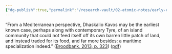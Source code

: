 ```yaml
---
{"dg-publish":true,"permalink":"/research-vault/02-atomic-notes/early-example-of-maritime-trade-sustaining-an-island-society-entirely/"}
---
```


“From a Mediterranean perspective, Dhaskalio Kavos may be the earliest known case, perhaps along with contemporary Tyre, of an island community that could not feed itself off its own barren little patch of land, and instead traded for its food, and far more besides: a maritime specialization indeed.” ([Broodbank, 2013, p. 323](zotero://select/library/items/IR54JIQG)) ([pdf](zotero://open-pdf/library/items/85K7BT2G?page=300&annotation=FHK9KZP9))